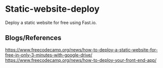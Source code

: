 # Static-website-deploy
Deploy a static website for free using Fast.io.

## Blogs/References

<https://www.freecodecamp.org/news/how-to-deploy-a-static-website-for-free-in-only-3-minutes-with-google-drive/><br>
<https://www.freecodecamp.org/news/how-to-deploy-your-front-end-app/>
